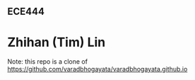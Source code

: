 ## ECE444
# Zhihan (Tim) Lin
Note: this repo is a clone of https://github.com/varadbhogayata/varadbhogayata.github.io
